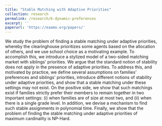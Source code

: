 ```yaml
---
title: "Stable Matching with Adaptive Priorities"
collection: research
permalink: /research/6-dynamic-preferences
excerpt: ''
paperurl: 'https://eaamo.org/papers/'
---
```

We study the problem of finding a stable matching under adaptive priorities, whereby the clearinghouse prioritizes some agents based on the allocation of others, and we use school choice as a motivating example. 
To accomplish this, we introduce a stylized model of a two-sided matching market with siblings' priorities. 
We argue that the standard notion of stability does not apply in the presence of adaptive priorities. 
To address this, and motivated by practice, we define several assumptions on families' preferences and siblings' priorities, introduce different notions of stability under adaptive priorities, and show that a stable matching under these settings may not exist. 
On the positive side, we show that such matchings exist if families strictly prefer their members to remain together in two important settings: (i) when families are of size at most two, and (ii) when there is a single grade level. 
In addition, we devise a mechanism to find such stable assignments in polynomial time. Finally, we show that the problem of finding the stable matching under adaptive priorities of maximum cardinality is NP-Hard.


